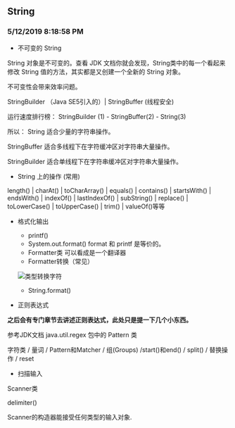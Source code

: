 ## String
### 5/12/2019 8:18:58 PM 
+ 不可变的 String

String 对象是不可变的。查看 JDK 文档你就会发现，String类中的每一个看起来修改 String 值的方法，其实都是又创建一个全新的 String 对象。

不可变性会带来效率问题。

StringBuilder （Java SE5引入的）| StringBuffer (线程安全)

运行速度排行榜：
StringBuilder (1) - StringBuffer(2) - String(3)

所以：
String 适合少量的字符串操作。

StringBuffer 适合多线程下在字符缓冲区对字符串大量操作。

StringBuilder 适合单线程下在字符串缓冲区对字符串大量操作。

+ String 上的操作 (常用)

length() | charAt() | toCharArray() | equals() | contains() | startsWith() | endsWith() | indexOf() | lastIndexOf() | subString() | replace() | toLowerCase() | toUpperCase() | trim() | valueOf()等等

+ 格式化输出
	+ printf() 
	+ System.out.format() format 和 printf 是等价的。
	+ Formatter类  可以看成是一个翻译器
	+ Formatter转换（常见）
	
	![类型转换字符](https://i.imgur.com/EZNIsH0.png)
	+ String.format()

+ 正则表达式

**之后会有专门章节去讲述正则表达式，此处只是提一下几个小东西。**

参考JDK文档 java.util.regex 包中的 Pattern 类

字符类 / 量词 / Pattern和Matcher / 组(Groups) /start()和end() / split() / 替换操作 / reset

+ 扫描输入

Scanner类

delimiter()

Scanner的构造器能接受任何类型的输入对象.



